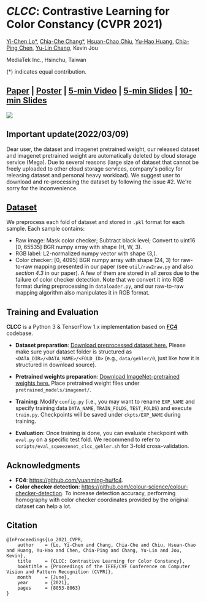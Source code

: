 # *CLCC*: Contrastive Learning for Color Constancy (CVPR 2021)

[Yi-Chen Lo*](https://scholar.google.com/citations?user=EPYQ48sAAAAJ), [Chia-Che Chang*](https://scholar.google.com.tw/citations?user=FK1RcpoAAAAJ), [Hsuan-Chao Chiu](https://scholar.google.com/citations?user=9gisBUMAAAAJ), [Yu-Hao Huang](https://www.linkedin.com/in/yu-hao-huang-72821060), [Chia-Ping Chen](https://www.linkedin.com/in/chia-ping-chen-81674078/), [Yu-Lin Chang](https://scholar.google.com/citations?user=0O9rukQAAAAJ), Kevin Jou

MediaTek Inc., Hsinchu, Taiwan

(*) indicates equal contribution.

## [Paper](https://openaccess.thecvf.com/content/CVPR2021/papers/Lo_CLCC_Contrastive_Learning_for_Color_Constancy_CVPR_2021_paper.pdf) | [Poster](https://drive.google.com/file/d/1CMQc4UNz3u7YNzRIndhv9JZOsnyJXWja/view?usp=sharing) | [5-min Video](https://drive.google.com/file/d/1X1r-Tdpg9muDIuL0KQhToDVCj8DktWkj/view?usp=sharing) | [5-min Slides](https://drive.google.com/file/d/1B5XjoIUgMD-zUngdNjXgUhJPTwSb-Ekv/view?usp=sharing) | [10-min Slides](https://drive.google.com/file/d/1WdNwoSzwu-FV9AD3YWogO2A4e3otz2j5/view?usp=sharing)

<img src="https://github.com/howardyclo/CLCC-CVPR21/blob/master/fig/poster.png" />

## Important update(2022/03/09)
Dear user, the dataset and imagenet pretrained weight, our released dataset and imagenet pretrained weight are automatically deleted by cloud storage service (Mega).
Due to several reasons (large size of dataset that cannot be freely uploaded to other cloud storage services, company's policy for releasing dataset and personal heavy workload).
We suggest user to download and re-processing the dataset by following the issue #2. We're sorry for the inconvenience.

## [Dataset](https://mega.nz/folder/G9JUQRja#Nnd40DVW41M_lNCW5f0ZGg)
We preprocess each fold of dataset and stored in `.pkl` format for each sample. Each sample contains:
* Raw image: Mask color checker; Subtract black level; Convert to uint16 [0, 65535] BGR numpy array with shape (H, W, 3).
* RGB label: L2-normalized numpy vector with shape (3,).
* Color checker: [0, 4095] BGR numpy array with shape (24, 3) for raw-to-raw mapping presented in our paper (see `util/raw2raw.py` and also *section 4.3* in our paper). A few of them are stored in all zeros due to the failure of color checker detection. Note that we convert it into RGB format during preprocessing in `dataloader.py`, and our raw-to-raw mapping algorithm also manipulates it in RGB format.
 
## Training and Evaluation
**CLCC** is a Python 3 & TensorFlow 1.x implementation based on [**FC4**](https://github.com/yuanming-hu/fc4) codebase.
* **Dataset preparation**: [Download preprocessed dataset here.](https://mega.nz/folder/G9JUQRja#Nnd40DVW41M_lNCW5f0ZGg) Please make sure your dataset folder is structured as `<DATA_DIR>/<DATA_NAME>/<FOLD_ID>` (e.g., `data/gehler/0`, just like how it is structured in download source).
 
* **Pretrained weights preparation**: [Download ImageNet-pretrained weights here.](https://mega.nz/folder/O0wAjSQb#hUN2CgxrrwrFQHQ-9Iz3Qw) Place pretrained weight files under `pretrained_models/imagenet/`.
 
* **Training**: Modify `config.py` (i.e., you may want to rename `EXP_NAME` and specify training data `DATA_NAME`, `TRAIN_FOLDS`, `TEST_FOLDS`) and execute `train.py`. Checkpoints will be saved under `ckpts/EXP_NAME` during training.

* **Evaluation**: Once training is done, you can evaluate checkpoint with `eval.py` on a specific test fold. We recommend to refer to `scripts/eval_squeezenet_clcc_gehler.sh` for 3-fold cross-validation.

## Acknowledgments
* **FC4**: https://github.com/yuanming-hu/fc4.
* **Color checker detection**: https://github.com/colour-science/colour-checker-detection. To increase detection accuracy, performing homography with color checker coordinates provided by the original dataset can help a lot.

## Citation
```
@InProceedings{Lo_2021_CVPR,
    author    = {Lo, Yi-Chen and Chang, Chia-Che and Chiu, Hsuan-Chao and Huang, Yu-Hao and Chen, Chia-Ping and Chang, Yu-Lin and Jou, Kevin},
    title     = {CLCC: Contrastive Learning for Color Constancy},
    booktitle = {Proceedings of the IEEE/CVF Conference on Computer Vision and Pattern Recognition (CVPR)},
    month     = {June},
    year      = {2021},
    pages     = {8053-8063}
}
```
